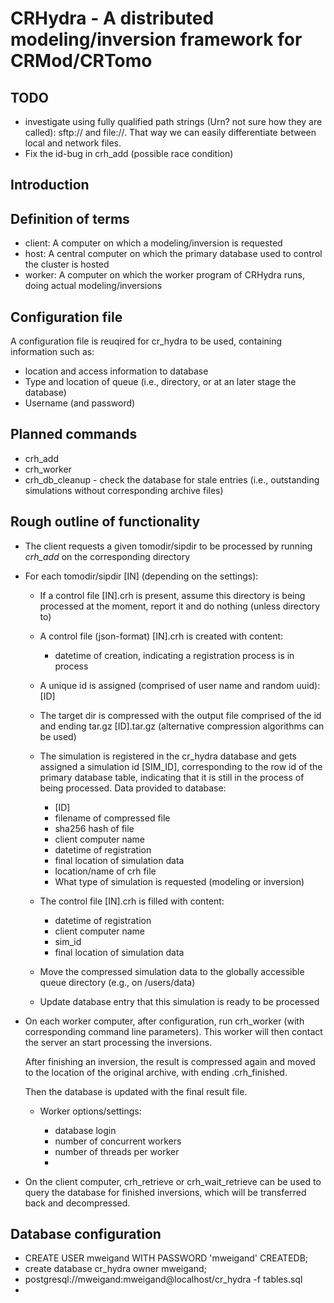 # CRHydra - A distributed modeling/inversion framework for CRMod/CRTomo

## TODO

* investigate using fully qualified path strings (Urn? not sure how they are
  called): sftp:// and file://. That way we can easily differentiate between
  local and network files.
* Fix the id-bug in crh_add (possible race condition)

## Introduction


## Definition of terms

* client: A computer on which a modeling/inversion is requested
* host: A central computer on which the primary database used to control the
  cluster is hosted
* worker: A computer on which the worker program of CRHydra runs, doing actual
  modeling/inversions

## Configuration file

A configuration file is reuqired for cr_hydra to be used, containing
information such as:

* location and access information to database
* Type and location of queue (i.e., directory, or at an later stage the
  database)
* Username (and password)

## Planned commands

* crh_add
* crh_worker
* crh_db_cleanup - check the database for stale entries (i.e., outstanding
  		simulations without corresponding archive files)

## Rough outline of functionality

* The client requests a given tomodir/sipdir to be processed by running
  *crh_add* on the corresponding directory
* For each tomodir/sipdir  [IN] (depending on the settings):
	* If a control file [IN].crh is present, assume this directory is being
	  processed at the moment, report it and do nothing (unless directory to)
	* A control file (json-format) [IN].crh is created with content:
		* datetime of creation, indicating a registration process is in process
	* A unique id is assigned (comprised of user name and random uuid): [ID]
	* The target dir is compressed with the output file comprised of the id and
	  ending tar.gz [ID].tar.gz (alternative compression algorithms can be
	  used)
	* The simulation is registered in the cr_hydra database and gets assigned a
	  simulation id [SIM_ID], corresponding to the row id of the primary
	  database table, indicating that it is still in the process of being
	  processed. Data provided to database:

	  	* [ID]
		* filename of compressed file
		* sha256 hash of file
		* client computer name
		* datetime of registration
		* final location of simulation data
		* location/name of crh file
		* What type of simulation is requested (modeling or inversion)

	* The control file [IN].crh is filled with content:

		* datetime of registration
		* client computer name
		* sim_id
		* final location of simulation data

	* Move the compressed simulation data to the globally accessible queue
	  directory (e.g., on /users/data)
	* Update database entry that this simulation is ready to be processed

* On each worker computer, after configuration, run crh_worker (with
  corresponding command line parameters). This worker will then contact the
  server an start processing the inversions.

  After finishing an inversion, the result is compressed again and moved to the
  location of the original archive, with ending .crh_finished.

  Then the database is updated with the final result file.

  * Worker options/settings:

	* database login
	* number of concurrent workers
	* number of threads per worker
	*

* On the client computer, crh_retrieve or crh_wait_retrieve can be used to
  query the database for finished inversions, which will be transferred back
  and decompressed.

## Database configuration

* CREATE USER mweigand WITH PASSWORD 'mweigand' CREATEDB;
* create database cr_hydra owner mweigand;
* postgresql://mweigand:mweigand@localhost/cr_hydra -f tables.sql
*
